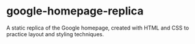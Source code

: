 # google-homepage-replica
A static replica of the Google homepage, created with HTML and CSS to practice layout and styling techniques.
